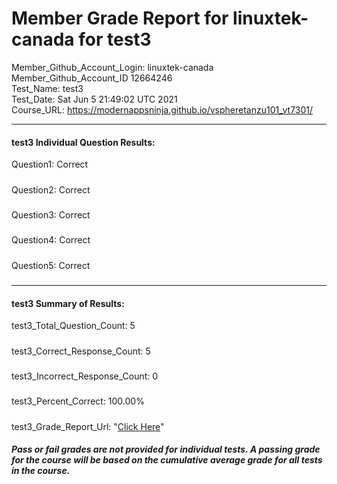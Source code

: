 # Member Grade Report for linuxtek-canada for test3  
   
Member_Github_Account_Login: linuxtek-canada  
Member_Github_Account_ID 12664246  
Test_Name: test3  
Test_Date: Sat Jun  5 21:49:02 UTC 2021  
Course_URL: https://modernappsninja.github.io/vspheretanzu101_vt7301/  
   
---  
#### test3 Individual Question Results:  
Question1: Correct  
#####  
Question2: Correct  
#####  
Question3: Correct  
#####  
Question4: Correct  
#####  
Question5: Correct  
#####  
---  
#### test3 Summary of Results:  
test3_Total_Question_Count: 5  
#####  
test3_Correct_Response_Count: 5  
#####  
test3_Incorrect_Response_Count: 0  
#####  
test3_Percent_Correct: 100.00%  
#####  
test3_Grade_Report_Url: "[Click Here](https://github.com/modernappsninjas/linuxtek-canada/blob/main/static/userdata/courses/vspheretanzu101_vt7301/grade_report.pr528.test3.md)"
##### Pass or fail grades are not provided for individual tests. A passing grade for the course will be based on the cumulative average grade for all tests in the course.  

